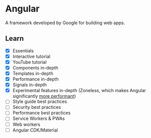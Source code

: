 # Angular

A framework developed by Google for building web apps.

## Learn

- [x] Essentials
- [x] Interactive tutorial
- [x] YouTube tutorial
- [x] Components in-depth
- [x] Templates in-depth
- [x] Performance in-depth
- [x] Signals in-depth
- [x] Experimental features in-depth (Zoneless, which makes Angular significantly [more performant](https://krausest.github.io/js-framework-benchmark/))
- [ ] Style guide best practices
- [ ] Security best practices
- [ ] Performance best practices
- [ ] Service Workers & PWAs
- [ ] Web workers
- [ ] Angular CDK/Material
